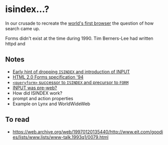 # isindex…?

In our crusade to recreate the [world's first browser](https://worldwideweb.cern.ch/) the question of how search came up.

Forms didn't exist at the time during 1990. Tim Berners-Lee had written httpd and 

## Notes

- [Early hint of dropping `ISINDEX` and introduction of INPUT](https://lists.w3.org/Archives/Public/www-talk/1992NovDec/0042.html)
- [HTML 2.0 Forms specification '94](http://download.remysharp.com/archive/HTML-WG/html-archive.messages/152.html)
- [`<queryform>` successor to `ISINDEX` and precursor to `FORM`](http://ksi.cpsc.ucalgary.ca/archives/WWW-TALK/www-talk-1993q1.messages/79.html)
- [INPUT was pre-web?](https://web.archive.org/web/19970120135440/http://www.eit.com/goodies/lists/www.lists/www-talk.1993q1/0079.html)
- How did ISINDEX work? 
- prompt and action properties
- Example on Lynx and WorldWideWeb

## To read

- https://web.archive.org/web/19970120135440/http://www.eit.com/goodies/lists/www.lists/www-talk.1993q1/0079.html